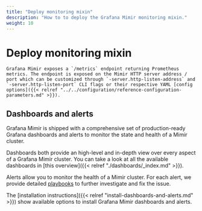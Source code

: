 ```yaml
---
title: "Deploy monitoring mixin"
description: "How to to deploy the Grafana Mimir monitoring mixin."
weight: 10
---
```


# Deploy monitoring mixin

    Grafana Mimir exposes a `/metrics` endpoint returning Prometheus metrics. The endpoint is exposed on the Mimir HTTP server address / port which can be customized through `-server.http-listen-address` and `-server.http-listen-port` CLI flags or their respective YAML [config options]({{< relref "../../configuration/reference-configuration-parameters.md" >}}).

## Dashboards and alerts

Grafana Mimir is shipped with a comprehensive set of production-ready Grafana dashboards and alerts to monitor the state and health of a Mimir cluster.

Dashboards both provide an high-level and in-depth view over every aspect of a Grafana Mimir cluster. You can take a look at all the available dashboards in [this overview]({{< relref "./dashboards/_index.md" >}}).

Alerts allow you to monitor the health of a Mimir cluster. For each alert, we provide detailed [playbooks](https://github.com/grafana/mimir/blob/main/operations/mimir-mixin/docs/playbooks.md) to further investigate and fix the issue.

The [installation instructions]({{< relref "install-dashboards-and-alerts.md" >}}) show available options to install Grafana Mimir dashboards and alerts.
